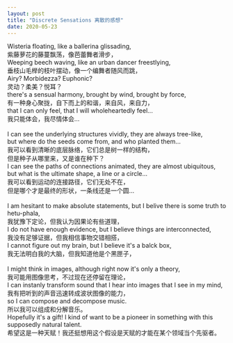 ```yaml
---
layout: post
title: "Discrete Sensations 离散的感想"
date: 2020-05-23
---
```


Wisteria floating, like a ballerina glissading,<br/>
紫藤萝花的藤蔓飘荡，像芭蕾舞者滑步，<br/>
Weeping beech waving, like an urban dancer freestlying, <br/>
垂枝山毛榉的枝叶摆动，像一个编舞者随风而跳，<br/>
Airy? Morbidezza? Euphonic? <br/>
灵动？柔美？悦耳？<br/>
there's a sensual harmony, brought by wind, brought by force, <br/>
有一种身心聚拢，自下而上的和谐，来自风，来自力，<br/>
that I can only feel, that I will wholeheartedly feel... <br/>
我只能体会，我尽情体会...<br/>
<br/>
I can see the underlying structures vividly, they are always tree-like, <br/>
but where do the seeds come from, and who planted them...<br/>
我可以看到清晰的底层脉络，它们总是树一样的结构，<br/>
但是种子从哪里来，又是谁在种下？<br/>
I can see the paths of connections animated, they are almost ubiquitous, <br/>
but what is the ultimate shape, a line or a circle...<br/>
我可以看到运动的连接路径，它们无处不在，<br/>
但是哪个才是最终的形状，一条线还是一个圆...<br/>
<br/>
I am hesitant to make absolute statements, but I belive there is some truth to hetu-phala, <br/>
我犹豫下定论，但我认为因果论有些道理，<br/>
I do not have enough evidence, but I believe things are interconnected, <br/>
我没有足够证据，但我相信事物交错相搭，<br/>
I cannot figure out my brain, but I believe it's a balck box, <br/>
我无法明白我的大脑，但我知道他是个黑匣子，<br/>
<br/>
I might think in images, although right now it's only a theory, <br/>
我可能用图像思考，不过现在还停留在理论，<br/>
I can instanly transform sound that I hear into images that I see in my mind, <br/>
我有把听到的声音迅速转成波状图像的能力，<br/>
so I can compose and decompose music. <br/>
所以我可以组成和分解音乐。<br/>
Hopefully it's a gift! I kind of want to be a pioneer in something with this supposedly natural talent. <br/>
希望这是一种天赋！我还挺想用这个假设是天赋的才能在某个领域当个先驱者。
